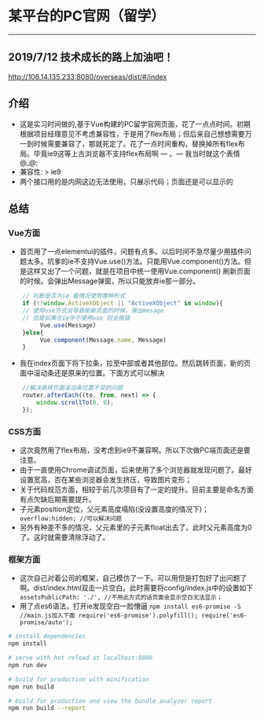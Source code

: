 # 某平台的PC官网（留学）
-------------------------------------------------
## 2019/7/12 技术成长的路上加油吧！
http://106.14.135.233:8080/overseas/dist/#/index
## 介绍
- 这是实习时间做的,基于Vue构建的PC留学官网页面，花了一点点时间。初期根据项目经理意见不考虑兼容性，于是用了flex布局；但后来自己想想需要万一到时候需要兼容了，那就死定了。花了一点时间重构，替换掉所有flex布局。毕竟ie9这等上古浏览器不支持flex布局啊 — 。—  我当时就这个表情 @_@;
- 兼容性: > ie9 
- 两个接口用的是内网这边无法使用，只展示代码；页面还是可以显示的

## 总结

### Vue方面
- 首页用了一点elementui的插件，问题有点多。以后时间不急尽量少用插件问题太多。坑爹的ie不支持Vue.use()方法。只能用Vue.component()方法。但是这样又出了一个问题，就是在项目中统一使用Vue.component() 刷新页面的时候。会弹出Message弹窗，所以只能放弃ie那一部分。
```javascript
    // 判断是否为ie 看情况使用哪种形式
    if (!!window.ActiveXObject || "ActiveXObject" in window){
    // 使用use方式会导致刷新页面的时候，弹出mesage
    // 但是如果在ie中不使用use 则会报错
         Vue.use(Message)
    }else{
         Vue.component(Message.name, Message)
    }
```

- 我在index页面下将下拉条，拉至中部或者其他部位。然后跳转页面，新的页面中滚动条还是原来的位置。下面方式可以解决
```javascript
    //解决跳转页面滚动条位置不变的问题
    router.afterEach((to, from, next) => {
        window.scrollTo(0, 0);
    });
```


### CSS方面
- 这次竟然用了flex布局，没考虑到ie9不兼容啊。所以下次做PC端页面还是要注意。
- 由于一直使用Chrome调试页面，后来使用了多个浏览器就发现问题了。<img>最好设置宽高，否在某些浏览器会发生挤压，导致图片变形；
- 关于代码规范方面，相较于前几次项目有了一定的提升。目前主要是命名方面有点欠缺后期需要提升。
- 子元素position定位，父元素高度塌陷(没设置高度的情况下)；
`
    overflow:hidden; //可以解决问题
`
- 另外有种差不多的情况，父元素里的子元素float出去了。此时父元素高度为0了。这时就需要清除浮动了。

### 框架方面
- 这次自己对着公司的框架，自己模仿了一下。可以用但是打包好了出问题了啊。dist/index.html双击一片空白。此时需要将config/index.js中的设置如下
`
 assetsPublicPath: './', //不用此方式的话页面会显示空白无法显示；
`
- 用了点es6语法，打开ie发现空白一脸懵逼
`
  npm install es6-promise -S
  //main.js加入下面
  require('es6-promise').polyfill();
  require('es6-promise/auto');
`

``` bash
# install dependencies
npm install

# serve with hot reload at localhost:8080
npm run dev

# build for production with minification
npm run build

# build for production and view the bundle analyzer report
npm run build --report
```
